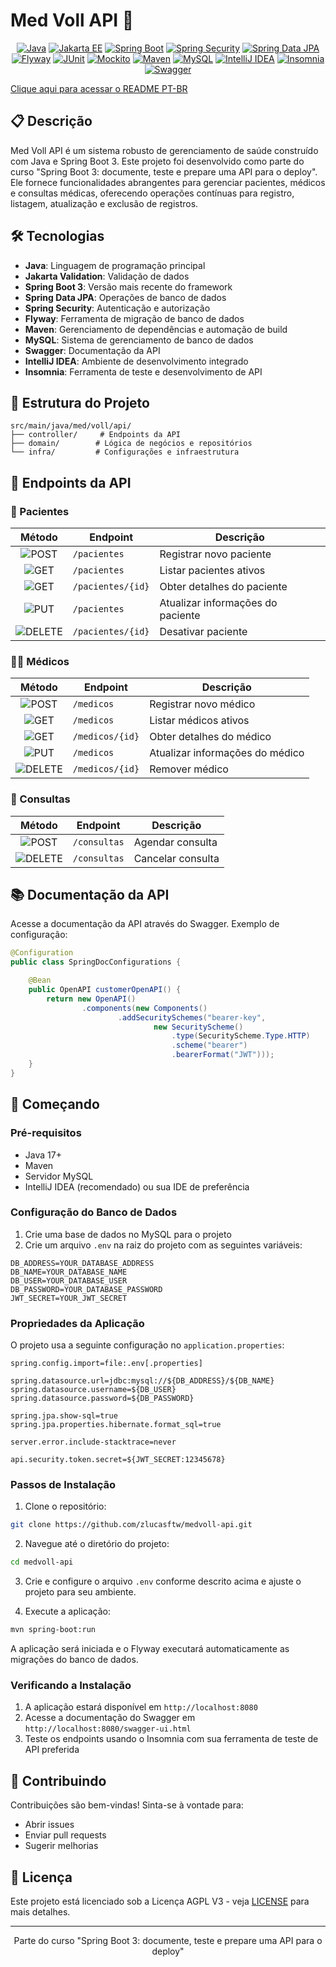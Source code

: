 # Med Voll API 🏥

<div align="center">

[![Java](https://img.shields.io/badge/Java-ED8B00?style=for-the-badge&logo=openjdk&logoColor=white)](https://www.java.com/)
[![Jakarta EE](https://img.shields.io/badge/Jakarta_EE-ED8B00?style=for-the-badge&logo=javaee&logoColor=white)](https://jakarta.ee/)
[![Spring Boot](https://img.shields.io/badge/Spring_Boot-6DB33F?style=for-the-badge&logo=spring&logoColor=white)](https://spring.io/projects/spring-boot)
[![Spring Security](https://img.shields.io/badge/Spring_Security-6DB33F?style=for-the-badge&logo=spring-security&logoColor=white)](https://spring.io/projects/spring-security)
[![Spring Data JPA](https://img.shields.io/badge/Spring_Data_JPA-6DB33F?style=for-the-badge&logo=spring&logoColor=white)](https://spring.io/projects/spring-data-jpa)
[![Flyway](https://img.shields.io/badge/Flyway-CC0200?style=for-the-badge&logo=flyway&logoColor=white)](https://flywaydb.org/)
[![JUnit](https://img.shields.io/badge/JUnit-25A162?style=for-the-badge&logo=junit5&logoColor=white)](https://junit.org/junit5/)
[![Mockito](https://img.shields.io/badge/Mockito-25A162?style=for-the-badge&logo=mockito&logoColor=white)](https://site.mockito.org/)
[![Maven](https://img.shields.io/badge/Maven-C71A36?style=for-the-badge&logo=apache-maven&logoColor=white)](https://maven.apache.org/)
[![MySQL](https://img.shields.io/badge/MySQL-00000F?style=for-the-badge&logo=mysql&logoColor=white)](https://www.mysql.com/)
[![IntelliJ IDEA](https://img.shields.io/badge/IntelliJ_IDEA-000000?style=for-the-badge&logo=intellij-idea&logoColor=white)](https://www.jetbrains.com/idea/)
[![Insomnia](https://img.shields.io/badge/Insomnia-5849BE?style=for-the-badge&logo=insomnia&logoColor=white)](https://insomnia.rest/)
[![Swagger](https://img.shields.io/badge/Swagger-85EA2D?style=for-the-badge&logo=swagger&logoColor=black)](https://swagger.io/)

</div>

[Clique aqui para acessar o README PT-BR](README-PT-BR.md)

## 📋 Descrição

Med Voll API é um sistema robusto de gerenciamento de saúde construído com Java e Spring Boot 3. Este projeto foi desenvolvido como parte do curso "Spring Boot 3: documente, teste e prepare uma API para o deploy". Ele fornece funcionalidades abrangentes para gerenciar pacientes, médicos e consultas médicas, oferecendo operações contínuas para registro, listagem, atualização e exclusão de registros.

## 🛠️ Tecnologias

- **Java**: Linguagem de programação principal
- **Jakarta Validation**: Validação de dados
- **Spring Boot 3**: Versão mais recente do framework
- **Spring Data JPA**: Operações de banco de dados
- **Spring Security**: Autenticação e autorização
- **Flyway**: Ferramenta de migração de banco de dados
- **Maven**: Gerenciamento de dependências e automação de build
- **MySQL**: Sistema de gerenciamento de banco de dados
- **Swagger**: Documentação da API
- **IntelliJ IDEA**: Ambiente de desenvolvimento integrado
- **Insomnia**: Ferramenta de teste e desenvolvimento de API

## 📁 Estrutura do Projeto

```
src/main/java/med/voll/api/
├── controller/     # Endpoints da API
├── domain/        # Lógica de negócios e repositórios
└── infra/         # Configurações e infraestrutura
```

## 🔄 Endpoints da API

### 👤 Pacientes

| Método | Endpoint | Descrição |
|:------:|----------|-------------|
| ![POST](https://img.shields.io/badge/-POST-4CAF50?style=for-the-badge&logo=post&logoColor=white&labelColor=4CAF50&logoWidth=0) | `/pacientes` | Registrar novo paciente |
| ![GET](https://img.shields.io/badge/-GET-2196F3?style=for-the-badge&logo=get&logoColor=white&labelColor=2196F3&logoWidth=0) | `/pacientes` | Listar pacientes ativos |
| ![GET](https://img.shields.io/badge/-GET-2196F3?style=for-the-badge&logo=get&logoColor=white&labelColor=2196F3&logoWidth=0) | `/pacientes/{id}` | Obter detalhes do paciente |
| ![PUT](https://img.shields.io/badge/-PUT-FFA000?style=for-the-badge&logo=put&logoColor=white&labelColor=FFA000&logoWidth=0) | `/pacientes` | Atualizar informações do paciente |
| ![DELETE](https://img.shields.io/badge/-DELETE-F44336?style=for-the-badge&logo=delete&logoColor=white&labelColor=F44336&logoWidth=0) | `/pacientes/{id}` | Desativar paciente |

### 👨‍⚕️ Médicos

| Método | Endpoint | Descrição |
|:------:|----------|-------------|
| ![POST](https://img.shields.io/badge/-POST-4CAF50?style=for-the-badge&logo=post&logoColor=white&labelColor=4CAF50&logoWidth=0) | `/medicos` | Registrar novo médico |
| ![GET](https://img.shields.io/badge/-GET-2196F3?style=for-the-badge&logo=get&logoColor=white&labelColor=2196F3&logoWidth=0) | `/medicos` | Listar médicos ativos |
| ![GET](https://img.shields.io/badge/-GET-2196F3?style=for-the-badge&logo=get&logoColor=white&labelColor=2196F3&logoWidth=0) | `/medicos/{id}` | Obter detalhes do médico |
| ![PUT](https://img.shields.io/badge/-PUT-FFA000?style=for-the-badge&logo=put&logoColor=white&labelColor=FFA000&logoWidth=0) | `/medicos` | Atualizar informações do médico |
| ![DELETE](https://img.shields.io/badge/-DELETE-F44336?style=for-the-badge&logo=delete&logoColor=white&labelColor=F44336&logoWidth=0) | `/medicos/{id}` | Remover médico |

### 📅 Consultas

| Método | Endpoint | Descrição |
|:------:|----------|-------------|
| ![POST](https://img.shields.io/badge/-POST-4CAF50?style=for-the-badge&logo=post&logoColor=white&labelColor=4CAF50&logoWidth=0) | `/consultas` | Agendar consulta |
| ![DELETE](https://img.shields.io/badge/-DELETE-F44336?style=for-the-badge&logo=delete&logoColor=white&labelColor=F44336&logoWidth=0) | `/consultas` | Cancelar consulta |

## 📚 Documentação da API

Acesse a documentação da API através do Swagger. Exemplo de configuração:

```java
@Configuration
public class SpringDocConfigurations {

    @Bean
    public OpenAPI customerOpenAPI() {
        return new OpenAPI()
                .components(new Components()
                        .addSecuritySchemes("bearer-key",
                                new SecurityScheme()
                                    .type(SecurityScheme.Type.HTTP)
                                    .scheme("bearer")
                                    .bearerFormat("JWT")));
    }
}
```

## 🚀 Começando

### Pré-requisitos

- Java 17+
- Maven
- Servidor MySQL
- IntelliJ IDEA (recomendado) ou sua IDE de preferência

### Configuração do Banco de Dados

1. Crie uma base de dados no MySQL para o projeto
2. Crie um arquivo `.env` na raiz do projeto com as seguintes variáveis:
```properties
DB_ADDRESS=YOUR_DATABASE_ADDRESS
DB_NAME=YOUR_DATABASE_NAME
DB_USER=YOUR_DATABASE_USER
DB_PASSWORD=YOUR_DATABASE_PASSWORD
JWT_SECRET=YOUR_JWT_SECRET
```

### Propriedades da Aplicação

O projeto usa a seguinte configuração no `application.properties`:
```properties
spring.config.import=file:.env[.properties]

spring.datasource.url=jdbc:mysql://${DB_ADDRESS}/${DB_NAME}
spring.datasource.username=${DB_USER}
spring.datasource.password=${DB_PASSWORD}

spring.jpa.show-sql=true
spring.jpa.properties.hibernate.format_sql=true

server.error.include-stacktrace=never

api.security.token.secret=${JWT_SECRET:12345678}
```

### Passos de Instalação

1. Clone o repositório:
```bash
git clone https://github.com/zlucasftw/medvoll-api.git
```

2. Navegue até o diretório do projeto:
```bash
cd medvoll-api
```

3. Crie e configure o arquivo `.env` conforme descrito acima e ajuste o projeto para seu ambiente.

4. Execute a aplicação:
```bash
mvn spring-boot:run
```

A aplicação será iniciada e o Flyway executará automaticamente as migrações do banco de dados.

### Verificando a Instalação

1. A aplicação estará disponível em `http://localhost:8080`
2. Acesse a documentação do Swagger em `http://localhost:8080/swagger-ui.html`
3. Teste os endpoints usando o Insomnia com sua ferramenta de teste de API preferida

## 🤝 Contribuindo

Contribuições são bem-vindas! Sinta-se à vontade para:
- Abrir issues
- Enviar pull requests
- Sugerir melhorias

## 📄 Licença

Este projeto está licenciado sob a Licença AGPL V3 - veja [LICENSE](LICENSE) para mais detalhes.

---
<div align="center">
Parte do curso "Spring Boot 3: documente, teste e prepare uma API para o deploy"
</div>

